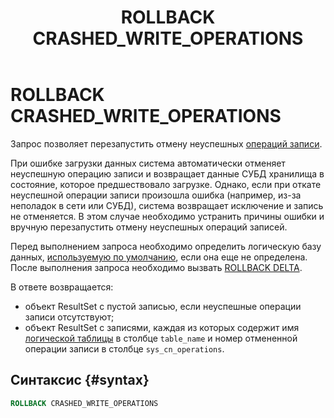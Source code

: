 ﻿---
layout: default
title: ROLLBACK CRASHED_WRITE_OPERATIONS
nav_order: 29
parent: Запросы SQL+
grand_parent: Справочная информация
has_children: false
has_toc: false
---

# ROLLBACK CRASHED_WRITE_OPERATIONS

Запрос позволяет перезапустить отмену неуспешных [операций записи](../../../overview/main_concepts/write_operation/write_operation.md). 

При ошибке загрузки данных система автоматически отменяет неуспешную операцию записи и возвращает данные СУБД хранилища в состояние, которое предшествовало загрузке. 
Однако, если при откате неуспешной операции записи произошла ошибка (например, из-за неполадок в сети или СУБД), система возвращает исключение и запись не отменяется. 
В этом случае необходимо устранить причины ошибки и вручную перезапустить отмену неуспешных операций записей.

Перед выполнением запроса необходимо определить логическую базу данных, [используемую по умолчанию](../../../working_with_system/other_features/default_db_set-up/default_db_set-up.md), 
если она еще не определена. После выполнения запроса необходимо вызвать [ROLLBACK DELTA](../ROLLBACK_DELTA/ROLLBACK_DELTA.md).

В ответе возвращается:
*   объект ResultSet с пустой записью, если неуспешные операции записи отсутствуют;
*   объект ResultSet c записями, каждая из которых содержит имя [логической таблицы](../../../overview/main_concepts/logical_table/logical_table.md) в столбце `table_name`
    и номер отмененной операции записи в столбце `sys_cn_operations`.

## Синтаксис {#syntax}

```sql
ROLLBACK CRASHED_WRITE_OPERATIONS
```